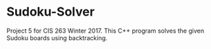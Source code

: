 # Sudoku-Solver
Project 5 for CIS 263 Winter 2017. This C++ program solves the given Sudoku boards using backtracking.
